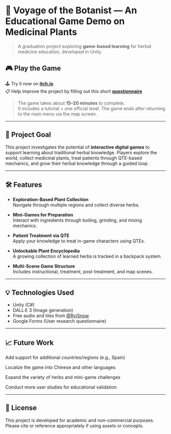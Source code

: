 # 🌿 Voyage of the Botanist — An Educational Game Demo on Medicinal Plants

> A graduation project exploring **game-based learning** for herbal medicine education, developed in Unity.

## 🎮 Play the Game

🕹️ Try it now on [**itch.io**](https://ariachen.itch.io/voyage-of-the-botanist)  
📋 Help improve the project by filling out this short [**questionnaire**](https://forms.gle/RYSfWjab3Rgnzrn16)

> The game takes about **15–20 minutes** to complete.  
> It includes a tutorial + one official level. The game ends after returning to the main menu via the map screen.

---

## 🧠 Project Goal

This project investigates the potential of **interactive digital games** to support learning about traditional herbal knowledge. Players explore the world, collect medicinal plants, treat patients through QTE-based mechanics, and grow their herbal knowledge through a guided loop.

---

## 🛠️ Features

- **Exploration-Based Plant Collection**  
  Navigate through multiple regions and collect diverse herbs.

- **Mini-Games for Preparation**  
  Interact with ingredients through boiling, grinding, and mixing mechanics.

- **Patient Treatment via QTE**  
  Apply your knowledge to treat in-game characters using QTEs.

- **Unlockable Plant Encyclopedia**  
  A growing collection of learned herbs is tracked in a backpack system.

- **Multi-Scene Game Structure**  
  Includes instructional, treatment, post-treatment, and map scenes.

---

## 💡 Technologies Used

- Unity (C#)
- DALL·E 3 (Image generation)
- Free audio and tiles from [@RyiSnow](https://www.youtube.com/@RyiSnow)
- Google Forms (User research questionnaire)

---

## 📈 Future Work
Add support for additional countries/regions (e.g., Spain)

Localize the game into Chinese and other languages

Expand the variety of herbs and mini-game challenges

Conduct more user studies for educational validation

---

## 📜 License
This project is developed for academic and non-commercial purposes.
Please cite or reference appropriately if using assets or concepts.


